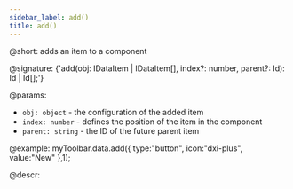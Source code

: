 ```yaml
---
sidebar_label: add()
title: add()
---          
```


@short: adds an item to a component

@signature: {'add(obj: IDataItem | IDataItem[], index?: number, parent?: Id): Id | Id[];'}

@params:
- `obj: object` - the configuration of the added item
- `index: number` - defines the position of the item in the component
- `parent: string` - the ID of the future parent item

@example:
myToolbar.data.add({
    type:"button",
    icon:"dxi-plus",
    value:"New"
},1);

@descr:

